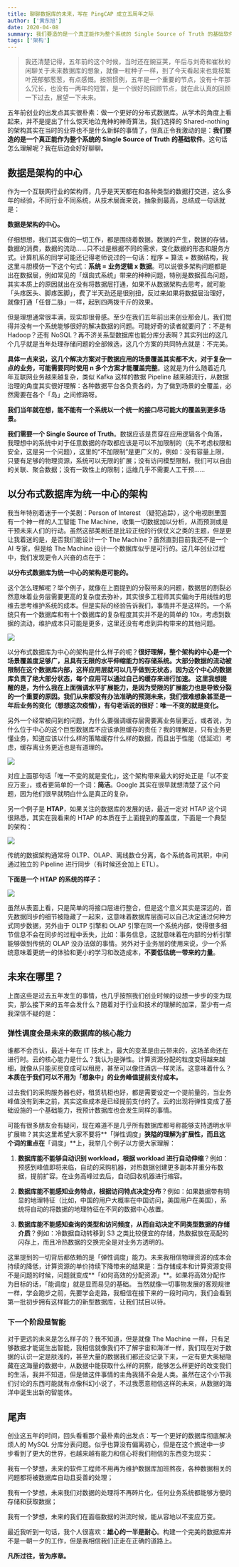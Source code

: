 ```yaml
---
title: 聊聊数据库的未来，写在 PingCAP 成立五周年之际
author: ['黄东旭']
date: 2020-04-08
summary: 我们要造的是一个真正能作为整个系统的 Single Source of Truth 的基础软件。
tags: ['架构']
---
```

>我还清楚记得，五年前的这个时候，当时还在豌豆荚，午后与刘奇和崔秋的闲聊关于未来数据库的想象，就像一粒种子一样，到了今天看起来也竟枝繁叶茂郁郁葱葱，有点感慨。按照惯例，五年是一个重要的节点，没有十年那么冗长，也没有一两年的短暂，是一个很好的回顾节点，就在此认真的回顾一下过去，展望一下未来。

五年前创业的出发点其实很朴素：做一个更好的分布式数据库。从学术的角度上看起来，并不是提出了什么惊天地泣鬼神的神奇算法，我们选择的 Shared-nothing 的架构其实在当时的业界也不是什么新鲜的事情了，但真正令我激动的是：**我们要造的是一个真正能作为整个系统的 Single Source of Truth 的基础软件**。这句话怎么理解呢？我在后边会好好聊聊。

## 数据是架构的中心

作为一个互联网行业的架构师，几乎是天天都在和各种类型的数据打交道，这么多年的经验，不同行业不同系统，从技术层面来说，抽象到最高，总结成一句话就是：

**数据是架构的中心。**

仔细想想，我们其实做的一切工作，都是围绕着数据。数据的产生，数据的存储，数据的消费，数据的流动……只不过是根据不同的需求，变化数据的形态和服务方式。计算机系的同学可能还记得老师说过的一句话：程序 = 算法 + 数据结构，我这里斗胆模仿一下这个句式：**系统 = 业务逻辑 x 数据**。可以说很多架构问题都是出在数据层，例如常见的「烟囱式系统」带来的种种问题，特别是数据孤岛问题，其实本质上的原因就出在没有将数据层打通，如果不从数据架构去思考，就可能「头疼医头、脚疼医脚」，费了半天劲还是很别扭，反过来如果将数据层治理好，就像打通「任督二脉」一样，起到四两拨千斤的效果。

但是理想通常很丰满，现实却很骨感。至少在我们五年前出来创业那会儿，我们觉得并没有一个系统能够很好的解决数据的问题。可能好奇的读者就要问了：不是有 Hadoop？还有 NoSQL？再不济关系型数据库也能分库分表啊？其实列出的这几个几乎就是当年处理存储问题的全部候选，这几个方案的共同特点就是：不完美。

**具体一点来说，这几个解决方案对于数据应用的场景覆盖其实都不大，对于复杂一点的业务，可能需要同时使用 n 多个方案才能覆盖完整**。这就是为什么随着近几年互联网业务越来越复杂，类似 Kafka 这样的数据 Pipeline 越来越流行，从数据治理的角度其实很好理解：各种数据平台各负责各的，为了做到场景的全覆盖，必然需要在各个「岛」之间修路呀。

**我们当年就在想，能不能有一个系统以一个统一的接口尽可能大的覆盖到更多场景。**

**我们需要一个 Single Source of Truth**。数据应该是贯穿在应用逻辑各个角落，我理想中的系统中对于任意数据的存取都应该是可以不加限制的（先不考虑权限和安全，这是另一个问题），这里的“不加限制”是更广义的，例如：没有容量上限，只要有足够的物理资源，系统可以无限的扩展；没有访问模型限制，我们可以自由的关联、聚合数据；没有一致性上的限制；运维几乎不需要人工干预……

## 以分布式数据库为统一中心的架构

我当年特别着迷于一个美剧：Person of Interest （疑犯追踪），这个电视剧里面有一个神一样的人工智能 The Machine，收集一切数据加以分析，从而预测或是干预未来人们的行动。虽然这部美剧还是比较正统的行侠仗义之类的主题，但是更让我着迷的是，是否我们能设计一个 The Machine？虽然直到目前我还不是一个 AI 专家，但是给 The Machine 设计一个数据库似乎是可行的。这几年创业过程中，我们发现更令人兴奋的点在于：

**以分布式数据库为统一中心的架构是可能的。**

这个怎么理解呢？举个例子，就像在上面提到的分裂带来的问题，数据层的割裂必然意味着业务层需要更高的复杂度去弥补，其实很多工程师其实偏向于用线性的思维去思考维护系统的成本。但是实际的经验告诉我们，事情并不是这样的。一个系统只有一个数据库和有十个数据库的复杂程度其实并不是的简单的 10x，考虑到数据的流动，维护成本只可能是更多，这里还没有考虑到异构带来的其他问题。

![](media/the-future-of-database/1-framework.png)

以分布式数据库为中心的架构是什么样子的呢？**很好理解，整个架构的中心是一个场景覆盖度足够广，且具有无限的水平伸缩能力的存储系统。大部分数据的流动被限制在这个数据库内部，这样应用层就可以几乎做到无状态，因为这个中心的数据库负责了绝大部分状态，每个应用可以通过自己的缓存来进行加速。
这里我想提醒的是，为什么我在上面强调水平扩展能力，是因为受限的扩展能力也是导致分裂的一个重要的原因。我们从来都没有办法准确的预测未来，我们很难想象甚至是一年后业务的变化（想想这次疫情），有句老话说的很好：唯一不变的就是变化。**

另外一个经常被问到的问题，为什么要强调缓存层需要离业务层更近，或者说，为什么位于中心的这个巨型数据库不应该承担缓存的责任？我的理解是，只有业务更懂业务，知道应该以什么样的策略缓存什么样的数据，而且出于性能（低延迟）考虑，缓存离业务更近也是有道理的。

![](media/the-future-of-database/2-distributed-database.png)

对应上面那句话「唯一不变的就是变化」，这个架构带来最大的好处正是「以不变应万变」，或者更简单的一个词：**简洁**。Google 其实在很早就想清楚了这个问题，因为他们很早就明白什么是真正的复杂。

另一个例子是 **HTAP**，如果关注的数据库的发展的话，最近一定对 HTAP 这个词很熟悉，其实在我看来的 HTAP 的本质在于上面提到的覆盖度，下面是一个典型的架构：

![](media/the-future-of-database/3-htap-framework.png)

传统的数据架构通常将 OLTP、OLAP、离线数仓分离，各个系统各司其职，中间通过独立的 Pipeline 进行同步（有时候还会加上 ETL）。

**下面是一个 HTAP 的系统的样子：**

![](media/the-future-of-database/4-htap.png)

虽然从表面上看，只是简单的将接口层进行整合，但是这个意义其实是深远的，首先数据同步的细节被隐藏了一起来，这意味着数据库层面可以自己决定通过何种方式同步数据，另外由于 OLTP 引擎和 OLAP 引擎在同一个系统内部，使得很多细节信息不会在同步的过程中丢失，比如：事务信息，这就意味着在内部的分析引擎能够做到传统的 OLAP 没办法做的事情。另外对于业务层的使用来说，少一个系统意味着更统一的体验和更小的学习和改造成本，**不要低估统一带来的力量**。

## 未来在哪里？

上面这些是过去五年发生的事情，也几乎按照我们创业时候的设想一步步的变为现实，那么接下来的五年会发什么？随着对于行业和技术的理解的加深，至少有一点我深信不疑的是：

### 弹性调度会是未来的数据库的核心能力

谁都不会否认，最近十年在 IT 技术上，最大的变革是由云带来的，这场革命还在进行时。云的核心能力是什么？我认为是弹性。计算资源分配的粒度变得越来越细，就像从只能买房变成可以租房，甚至可以像住酒店一样灵活。这意味着什么？**本质在于我们可以不用为「想象中」的业务峰值提前支付成本。**

过去我们的采购服务器也好，租赁机柜也好，都是需要设定一个提前量的，当业务峰值没有到来之前，其实这些成本是已经提前支付的了。云的出现将弹性变成了基础设施的一个基础能力，我预计数据库也会发生同样的事情。

可能有很多朋友会有疑问，现在难道不是几乎所有数据库都号称能够支持透明水平扩展嘛？其实这里希望大家不要将**「弹性调度」**狭隘的理解为扩展性，而且这个词的重点在**「调度」**上，我举几个例子以方便大家理解：

1. **数据库能不能够自动识别 workload，根据 workload 进行自动伸缩**？例如：预感到峰值即将来临，自动的采购机器，对热数据创建更多副本并重分布数据，提前扩容。在业务高峰过去后，自动回收机器进行缩容。

2. **数据库能不能感知业务特点，根据访问特点决定分布**？例如：如果数据带有明显的地理特征（比如，中国的用户大概率在中国访问，美国用户在美国），系统将自动的将数据的地理特征在不同的数据中心放置。

3. **数据库能不能感知查询的类型和访问频度，从而自动决定不同类型数据的存储介质**？例如：冷数据自动转移到 S3 之类比较便宜的存储，热数据放在高配的闪存上，而且冷热数据的交换完全是对业务方透明的。

这里提到的一切背后都依赖的是「弹性调度」能力。未来我相信物理资源的成本会持续的降低，计算资源的单价持续下降带来的结果是：当存储成本和计算资源变得不是问题的时候，问题就变成**「如何高效的分配资源」**。如果将高效分配作为目标的话，「能调度」就是显而易见的基础。
当然就像一切事物发展的客观规律一样，学会跑步之前，先要学会走路，我相信在接下来的一段时间内，我们会看到第一批初步拥有这样能力的新型数据库，让我们拭目以待。

### 下一个阶段是智能

对于更远的未来是怎么样子的？我不知道，但是就像 The Machine 一样，只有足够数据才能诞生出智能，我相信就像我们不了解宇宙和海洋一样，我们现在对于数据的认识一定是肤浅的，甚至大量的数据我们都还没记录下来，一定有更大奥秘隐藏在这海量的数据中，从数据中能获取什么样的洞察，能够怎么样更好的改变我们的生活，我并不知道，但是做这件事情的主角我猜不会是人类。虽然在这个小节我们讨论的东西可能就有点像科幻小说了，不过我愿意相信这样的未来，从数据的海洋中诞生出新的智能体。

## 尾声

创业这五年的时间，回头看看那个最朴素的出发点：写一个更好的数据库彻底解决烦人的 MySQL 分库分表问题。似乎也算没有偏离初心，但是在这个旅途中一步步看到了更大的世界，也越来越有能力和信心将我们相信的东西变为现实：

我有一个梦想，未来的软件工程师不用再为维护数据库加班熬夜，各种数据相关的问题都将被数据库自动且妥善的处理；

我有一个梦想，未来我们对数据的处理将不再碎片化，任何业务系统都能够方便的存储和获取数据；

我有一个梦想，未来的我们在面临数据的洪流时候，能从容地以不变应万变。

最近我听到一句话，我个人很喜欢：**雄心的一半是耐心**。构建一个完美的数据库并不是一朝一夕的工作，但是我相信我们正走在正确的道路上。

**凡所过往，皆为序章。**